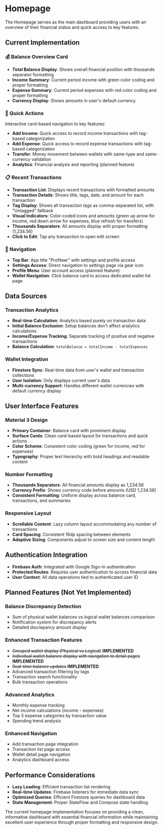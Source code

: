 # Homepage

The Homepage serves as the main dashboard providing users with an overview of their financial status and quick access to key features.

## Current Implementation

### 💰 Balance Overview Card
- **Total Balance Display**: Shows overall financial position with thousands separator formatting
- **Income Summary**: Current period income with green color coding and proper formatting
- **Expense Summary**: Current period expenses with red color coding and proper formatting
- **Currency Display**: Shows amounts in user's default currency

### 🎯 Quick Actions
Interactive card-based navigation to key features:
- **Add Income**: Quick access to record income transactions with tag-based categorization
- **Add Expense**: Quick access to record expense transactions with tag-based categorization  
- **Transfer**: Money movement between wallets with same-type and same-currency validation
- **Analytics**: Financial analysis and reporting (planned feature)

### 📋 Recent Transactions
- **Transaction List**: Displays recent transactions with formatted amounts
- **Transaction Details**: Shows title, tags, date, and amount for each transaction
- **Tag Display**: Shows all transaction tags as comma-separated list, with "Untagged" fallback
- **Visual Indicators**: Color-coded icons and amounts (green up arrow for income, red down arrow for expenses, blue refresh for transfers)
- **Thousands Separators**: All amounts display with proper formatting (1,234.56)
- **Click to Edit**: Tap any transaction to open edit screen

### 🧭 Navigation
- **Top Bar**: App title "Profiteer" with settings and profile access
- **Settings Access**: Direct navigation to settings page via gear icon
- **Profile Menu**: User account access (planned feature)
- **Wallet Navigation**: Click balance card to access dedicated wallet list page

## Data Sources

### Transaction Analytics
- **Real-time Calculation**: Analytics based purely on transaction data
- **Initial Balance Exclusion**: Setup balances don't affect analytics calculations
- **Income/Expense Tracking**: Separate tracking of positive and negative transactions
- **Balance Calculation**: `totalBalance = totalIncome - totalExpenses`

### Wallet Integration
- **Firestore Sync**: Real-time data from user's wallet and transaction collections
- **User Isolation**: Only displays current user's data
- **Multi-currency Support**: Handles different wallet currencies with default currency display

## User Interface Features

### Material 3 Design
- **Primary Container**: Balance card with prominent display
- **Surface Cards**: Clean card-based layout for transactions and quick actions
- **Color Scheme**: Consistent color coding (green for income, red for expenses)
- **Typography**: Proper text hierarchy with bold headings and readable content

### Number Formatting
- **Thousands Separators**: All financial amounts display as 1,234.56
- **Currency Prefix**: Shows currency code before amounts (USD 1,234.56)
- **Consistent Formatting**: Uniform display across balance card, transactions, and summaries

### Responsive Layout
- **Scrollable Content**: Lazy column layout accommodating any number of transactions
- **Card Spacing**: Consistent 16dp spacing between elements
- **Adaptive Sizing**: Components adjust to screen size and content length

## Authentication Integration
- **Firebase Auth**: Integrated with Google Sign-In authentication
- **Protected Routes**: Requires user authentication to access financial data
- **User Context**: All data operations tied to authenticated user ID

## Planned Features (Not Yet Implemented)

### Balance Discrepancy Detection
- Sum of physical wallet balances vs logical wallet balances comparison
- Notification system for discrepancy alerts
- Detailed discrepancy amount display

### Enhanced Transaction Features
- ~~Grouped wallet display (Physical vs Logical)~~ **IMPLEMENTED**
- ~~Individual wallet balance display with navigation to detail pages~~ **IMPLEMENTED**
- ~~Real-time balance updates~~ **IMPLEMENTED**
- Advanced transaction filtering by tags
- Transaction search functionality
- Bulk transaction operations

### Advanced Analytics
- Monthly expense tracking
- Net income calculations (income - expenses)
- Top 5 expense categories by transaction value
- Spending trend analysis

### Enhanced Navigation
- Add transaction page integration
- Transaction list page access
- Wallet detail page navigation
- Analytics dashboard access

## Performance Considerations
- **Lazy Loading**: Efficient transaction list rendering
- **Real-time Updates**: Firebase listeners for immediate data sync
- **Optimized Queries**: Efficient Firestore queries for dashboard data
- **State Management**: Proper StateFlow and Compose state handling

The current homepage implementation focuses on providing a clean, informative dashboard with essential financial information while maintaining excellent user experience through proper formatting and responsive design.